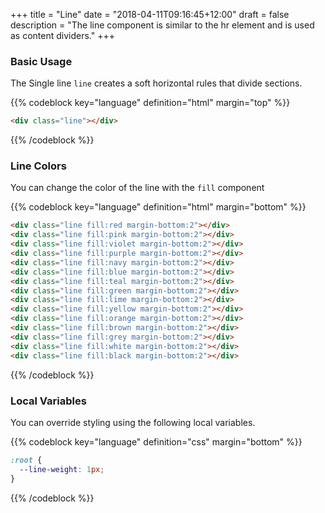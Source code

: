 +++
title = "Line"
date = "2018-04-11T09:16:45+12:00"
draft = false
description = "The line component is similar to the hr element and is used as content dividers."
+++

### Basic Usage

The Single line `line` creates a soft horizontal rules that divide sections.

<div class="line"></div>

{{% codeblock key="language" definition="html" margin="top" %}}
```html
<div class="line"></div>
```
{{% /codeblock %}}


### Line Colors

You can change the color of the line with the `fill` component

<div class="line fill:red margin-bottom:2"></div>
<div class="line fill:pink margin-bottom:2"></div>
<div class="line fill:violet margin-bottom:2"></div>
<div class="line fill:purple margin-bottom:2"></div>
<div class="line fill:navy margin-bottom:2"></div>
<div class="line fill:blue margin-bottom:2"></div>
<div class="line fill:teal margin-bottom:2"></div>
<div class="line fill:green margin-bottom:2"></div>
<div class="line fill:lime margin-bottom:2"></div>
<div class="line fill:yellow margin-bottom:2"></div>
<div class="line fill:orange margin-bottom:2"></div>
<div class="line fill:brown margin-bottom:2"></div>
<div class="line fill:grey margin-bottom:2"></div>
<div class="line fill:white margin-bottom:2"></div>
<div class="line fill:black margin-bottom:6"></div>

{{% codeblock key="language" definition="html" margin="bottom" %}}
```html
<div class="line fill:red margin-bottom:2"></div>
<div class="line fill:pink margin-bottom:2"></div>
<div class="line fill:violet margin-bottom:2"></div>
<div class="line fill:purple margin-bottom:2"></div>
<div class="line fill:navy margin-bottom:2"></div>
<div class="line fill:blue margin-bottom:2"></div>
<div class="line fill:teal margin-bottom:2"></div>
<div class="line fill:green margin-bottom:2"></div>
<div class="line fill:lime margin-bottom:2"></div>
<div class="line fill:yellow margin-bottom:2"></div>
<div class="line fill:orange margin-bottom:2"></div>
<div class="line fill:brown margin-bottom:2"></div>
<div class="line fill:grey margin-bottom:2"></div>
<div class="line fill:white margin-bottom:2"></div>
<div class="line fill:black margin-bottom:2"></div>
```
{{% /codeblock %}}

### Local Variables

You can override styling using the following local variables.

{{% codeblock key="language" definition="css" margin="bottom" %}}
```css
:root {
  --line-weight: 1px;
}
```
{{% /codeblock %}}
